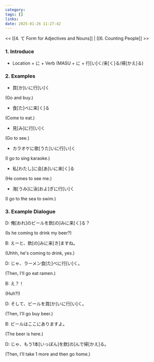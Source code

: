 ```yaml
---
category: 
tags: []
links:
date: 2025-01-26 11:27:42
---
```

<< [[4. て Form for Adjectives and Nouns]] | [[6. Counting People]] >>
### 1. Introduce

- Location + に + Verb (MASU + に + 行\[い\]く/来\[く\]る/帰\[かえ\]る)

### 2. Examples

- 買\[か\]いに行\[い\]く

(Go and buy.)

- 食\[た\]べに来\[く\]る

(Come to eat.)

- 見\[み\]に行\[い\]く

(Go to see.)

- カラオケに歌\[うた\]いに行\[い\]く

(I go to sing karaoke.)

- 私\[わたし\]に会\[あ\]いに来\[く\]る

(He comes to see me.)

- 海\[うみ\]に泳\[およ\]ぎに行\[い\]く

(I go to the sea to swim.)

### 3. Example Dialogue

D: 俺\[おれ\]のビールを飲\[の\]みに来\[く\]る？

(Is he coming to drink my beer?)

B: えーと、飲\[の\]みに来\[き\]ますね。

(Uhhh, he's coming to drink, yes.)

D: じゃ、ラーメン食\[た\]べに行\[い\]く。

(Then, I'll go eat ramen.)

B: え？！

(Huh?!)

D: そして、ビールを買\[か\]いに行\[い\]く。

(Then, I'll go buy beer.)

B: ビールはここにありますよ。

(The beer is here.)

D: じゃ、もう1本\[いっぽん\]を飲\[の\]んで帰\[かえ\]る。

(Then, I'll take 1 more and then go home.)